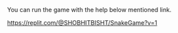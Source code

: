 You can run the game with the help below mentioned link.


https://replit.com/@SHOBHITBISHT/SnakeGame?v=1
